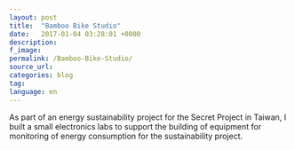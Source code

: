 ```yaml
---
layout: post
title:  "Bamboo Bike Studio"
date:   2017-01-04 03:28:01 +0000
description:
f_image:
permalink: /Bamboo-Bike-Studio/
source_url:
categories: blog
tag:
language: en
---
```


As part of an energy sustainability project for the Secret Project in Taiwan, I built a small electronics labs to support the building of equipment for monitoring of energy consumption for the sustainability project.
